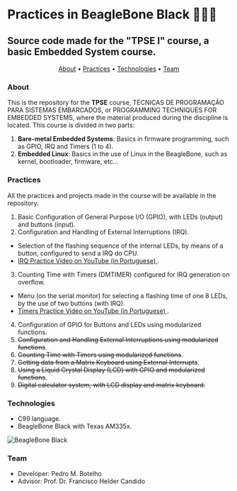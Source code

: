 # Practices in BeagleBone Black 🤖👨‍💻
## Source code made for the "TPSE I" course, a basic Embedded System course.

<p align="center">
 <a href="#about">About</a> •
 <a href="#practices">Practices</a> •
 <a href="#technologies">Technologies</a> •
 <a href="#team">Team</a>
</p>

### About

This is the repository for the <b>TPSE</b> course, TÉCNICAS DE PROGRAMAÇÃO PARA SISTEMAS EMBARCADOS, or PROGRAMMING TECHNIQUES FOR EMBEDDED SYSTEMS, where the material produced during the discipline is located. This course is divided in two parts:

1) <b>Bare-metal Embedded Systems</b>: Basics in firmware programming, such as GPIO, IRQ and Timers (1 to 4).
2) <b>Embedded Linux</b>: Basics in the use of Linux in the BeagleBone, such as kernel, bootloader, firmware, etc...

### Practices

All the practices and projects made in the course will be available in the repository.

1) Basic Configuration of General Purpose I/O (GPIO), with LEDs (output) and buttons (input).
2) Configuration and Handling of External Interruptions (IRQ).
- Selection of the flashing sequence of the internal LEDs, by means of a button, configured to send a IRQ do CPU.
- <a href="https://www.youtube.com/watch?v=AKgDbaAUTqY&t=25s">IRQ Practice Video on YouTube (in Portuguese) </a>.
3) Counting Time with Timers (DMTIMER) configured for IRQ generation on overflow.
- Menu (on the serial monitor) for selecting a flashing time of one 8 LEDs, by the use of two buttons (with IRQ).
- <a href="https://www.youtube.com/watch?v=jdHQ_jgo2IM">Timers Practice Video on YouTube (in Portuguese) </a>.
4) Configuration of GPIO for Buttons and LEDs using modularized functions.
4) ~~Configuration and Handling External Interruptions using modularized functions~~.
6) ~~Counting Time with Timers using modularized functions~~.
7) ~~Getting data from a Matrix Keyboard using External Interrupts~~.
8) ~~Using a Liquid Crystal Display (LCD) with GPIO and modularized functions~~.
4) ~~Digital calculator system, with LCD display and matrix keyboard.~~

### Technologies

- C99 language.
- BeagleBone Black with Texas AM335x.

![BeagleBone Black](https://i0.wp.com/makezine.com/wp-content/uploads/2013/04/beagleboneblack01.png?fit=1349%2C900&ssl=1)

### Team

- Developer: Pedro M. Botelho
- Advisor: Prof. Dr.  Francisco Helder Candido
